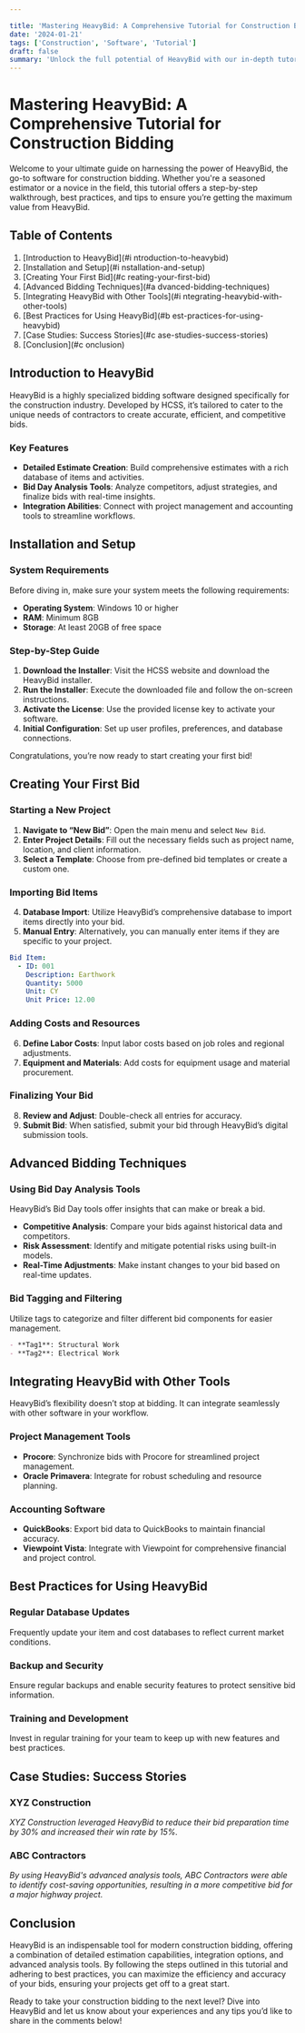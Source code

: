 ```yaml
---

title: 'Mastering HeavyBid: A Comprehensive Tutorial for Construction Bidding'
date: '2024-01-21'
tags: ['Construction', 'Software', 'Tutorial']
draft: false
summary: 'Unlock the full potential of HeavyBid with our in-depth tutorial that covers everything from installation to advanced bidding strategies for construction projects.'
---
```


# Mastering HeavyBid: A Comprehensive Tutorial for Construction Bidding

Welcome to your ultimate guide on harnessing the power of HeavyBid, the go-to software for construction bidding. Whether you're a seasoned estimator or a novice in the field, this tutorial offers a step-by-step walkthrough, best practices, and tips to ensure you’re getting the maximum value from HeavyBid.

## Table of Contents

1. [Introduction to HeavyBid](#i   ntroduction-to-heavybid)
2. [Installation and Setup](#i   nstallation-and-setup)
3. [Creating Your First Bid](#c   reating-your-first-bid)
4. [Advanced Bidding Techniques](#a   dvanced-bidding-techniques)
5. [Integrating HeavyBid with Other Tools](#i   ntegrating-heavybid-with-other-tools)
6. [Best Practices for Using HeavyBid](#b   est-practices-for-using-heavybid)
7. [Case Studies: Success Stories](#c   ase-studies-success-stories)
8. [Conclusion](#c   onclusion)

## Introduction to HeavyBid

HeavyBid is a highly specialized bidding software designed specifically for the construction industry. Developed by HCSS, it’s tailored to cater to the unique needs of contractors to create accurate, efficient, and competitive bids.

### Key Features

- **Detailed Estimate Creation**: Build comprehensive estimates with a rich database of items and activities.
- **Bid Day Analysis Tools**: Analyze competitors, adjust strategies, and finalize bids with real-time insights.
- **Integration Abilities**: Connect with project management and accounting tools to streamline workflows.

## Installation and Setup

### System Requirements

Before diving in, make sure your system meets the following requirements:

- **Operating System**: Windows 10 or higher
- **RAM**: Minimum 8GB
- **Storage**: At least 20GB of free space

### Step-by-Step Guide

1. **Download the Installer**: Visit the HCSS website and download the HeavyBid installer.
2. **Run the Installer**: Execute the downloaded file and follow the on-screen instructions.
3. **Activate the License**: Use the provided license key to activate your software.
4. **Initial Configuration**: Set up user profiles, preferences, and database connections.

Congratulations, you’re now ready to start creating your first bid!

## Creating Your First Bid

### Starting a New Project

1. **Navigate to “New Bid”**: Open the main menu and select `New Bid`.
2. **Enter Project Details**: Fill out the necessary fields such as project name, location, and client information.
3. **Select a Template**: Choose from pre-defined bid templates or create a custom one.

### Importing Bid Items

4. **Database Import**: Utilize HeavyBid’s comprehensive database to import items directly into your bid.
5. **Manual Entry**: Alternatively, you can manually enter items if they are specific to your project.

```yaml
Bid Item:
  - ID: 001
    Description: Earthwork
    Quantity: 5000
    Unit: CY
    Unit Price: 12.00
```

### Adding Costs and Resources

6. **Define Labor Costs**: Input labor costs based on job roles and regional adjustments.
7. **Equipment and Materials**: Add costs for equipment usage and material procurement.

### Finalizing Your Bid

8. **Review and Adjust**: Double-check all entries for accuracy.
9. **Submit Bid**: When satisfied, submit your bid through HeavyBid’s digital submission tools.

## Advanced Bidding Techniques

### Using Bid Day Analysis Tools

HeavyBid’s Bid Day tools offer insights that can make or break a bid.

- **Competitive Analysis**: Compare your bids against historical data and competitors.
- **Risk Assessment**: Identify and mitigate potential risks using built-in models.
- **Real-Time Adjustments**: Make instant changes to your bid based on real-time updates.

### Bid Tagging and Filtering

Utilize tags to categorize and filter different bid components for easier management.

```markdown
- **Tag1**: Structural Work
- **Tag2**: Electrical Work
```

## Integrating HeavyBid with Other Tools

HeavyBid’s flexibility doesn’t stop at bidding. It can integrate seamlessly with other software in your workflow.

### Project Management Tools

- **Procore**: Synchronize bids with Procore for streamlined project management.
- **Oracle Primavera**: Integrate for robust scheduling and resource planning.

### Accounting Software

- **QuickBooks**: Export bid data to QuickBooks to maintain financial accuracy.
- **Viewpoint Vista**: Integrate with Viewpoint for comprehensive financial and project control.

## Best Practices for Using HeavyBid

### Regular Database Updates

Frequently update your item and cost databases to reflect current market conditions.

### Backup and Security

Ensure regular backups and enable security features to protect sensitive bid information.

### Training and Development

Invest in regular training for your team to keep up with new features and best practices.

## Case Studies: Success Stories

### XYZ Construction

*XYZ Construction leveraged HeavyBid to reduce their bid preparation time by 30% and increased their win rate by 15%.*

### ABC Contractors

*By using HeavyBid's advanced analysis tools, ABC Contractors were able to identify cost-saving opportunities, resulting in a more competitive bid for a major highway project.*

## Conclusion

HeavyBid is an indispensable tool for modern construction bidding, offering a combination of detailed estimation capabilities, integration options, and advanced analysis tools. By following the steps outlined in this tutorial and adhering to best practices, you can maximize the efficiency and accuracy of your bids, ensuring your projects get off to a great start.

Ready to take your construction bidding to the next level? Dive into HeavyBid and let us know about your experiences and any tips you’d like to share in the comments below!